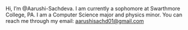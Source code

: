 Hi, I’m @Aarushi-Sachdeva. I am currently a sophomore at Swarthmore College, PA. I am a Computer Science major and physics minor.
You can reach me through my email: aarushisachd01@gmail.com

<!---
Aarushi-Sachdeva/Aarushi-Sachdeva is a ✨ special ✨ repository because its `README.md` (this file) appears on your GitHub profile.
You can click the Preview link to take a look at your changes.
--->
